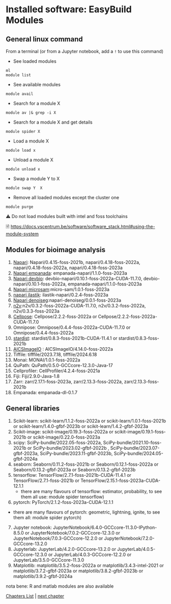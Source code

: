 <!--

author:   Pavie Benjamin, Tatiana Woller
email:    benjamin.pavie@vib.be, tatiana.woller@vib.be
version:  2.0.0
language: en
narrator: UK English Female

icon:     https://vib.be/sites/vib.sites.vib.be/files/logo_VIB_noTagline.svg

comment:  This document shall provide an entire compendium and course on the
          development of Open-courSes with [LiaScript](https://LiaScript.github.io).
          As the language and the systems grows, also this document will be updated.
          Feel free to fork or copy it, translations are very welcome...

script:   https://cdn.jsdelivr.net/chartist.js/latest/chartist.min.js
          https://felixhao28.github.io/JSCPP/dist/JSCPP.es5.min.js

link:     https://cdn.jsdelivr.net/chartist.js/latest/chartist.min.css
link:     https://cdnjs.cloudflare.com/ajax/libs/animate.css/4.1.1/animate.min.css
link:     https://raw.githubusercontent.com/vibbits/material-liascript/master/img/org.css
link:     https://cdnjs.cloudflare.com/ajax/libs/font-awesome/5.11.2/css/all.min.css
link:     https://fonts.googleapis.com/css2?family=Saira+Condensed:wght@300&display=swap
link:     https://fonts.googleapis.com/css2?family=Open+Sans&display=swap
link:     https://raw.githubusercontent.com/vibbits/material-liascript/master/vib-styles.css

tutor:    VIB
edition:  1st 
workshop_name:     Bioimaging data analysis on HPC
workshop_edition: 1st

@JSONLD
<script run-once>
  let json = @0 

  const script = document.createElement('script');
  script.type = 'application/ld+json';
  script.text = JSON.stringify(json);

  document.head.appendChild(script);

  // this is only needed to prevent and output,
  // as long as the result of a script is undefined,
  // it is not shown or rendered within LiaScript
  console.debug("added json to head")
</script>
@end

orcid:    [@0](@1)<!--class="orcid-logo-for-author-list"
-->

# Installed software: EasyBuild Modules

## General linux command

From a terminal (or from a Jupyter notebook, add a `!` to use this command)

- See loaded modules
```
ml
module list
```
- See available modules 
```
module avail
```
- Search for a module X
```
module av |& grep -i X
```
- Search for a module X and get details
```
module spider X
```
- Load a module X
```
module load x
```
- Unload a module X
```
module unload x
```
- Swap a module Y to X
```
module swap Y  X
```
- Remove all loaded modules except the cluster one
```
module purge
```
⚠️ Do not load modules built with intel and foss toolchains

🗎 https://docs.vscentrum.be/software/software_stack.html#using-the-module-system


## Modules for bioimage analysis 
1. [Napari](https://github.com/napari/napari): Napari/0.4.15-foss-2021b, napari/0.4.18-foss-2022a, napari/0.4.18-foss-2022a,  napari/0.4.18-foss-2023a
2. [Napari empanada](https://empanada.readthedocs.io/en/latest/): empanada-napari/1.1.0-foss-2023a
3. [Napari devbio](https://github.com/haesleinhuepf/devbio-napari): devbio-napari/0.10.1-foss-2022a-CUDA-11.7.0, devbio-napari/0.10.1-foss-2022a, empanada-napari/1.1.0-foss-2023a
4. [Napari microsam](https://github.com/computational-cell-analytics/micro-sam):micro-sam/1.0.1-foss-2023a
5. [napari ilastik](): ilastik-napari/0.2.4-foss-2023a
6. [Napari denoiseg]():napari-denoiseg/0.0.1-foss-2023a
7. [n2v](https://github.com/juglab/n2v):n2v/0.3.2-foss-2022a-CUDA-11.7.0, n2v/0.3.2-foss-2022a, n2v/0.3.3-foss-2023a
8. [Cellpose](https://github.com/MouseLand/cellpose): Cellpose/2.2.2-foss-2022a or Cellpose/2.2.2-foss-2022a-CUDA-11.7.0
9. Omnipose:  Omnipose/0.4.4-foss-2022a-CUDA-11.7.0 or  Omnipose/0.4.4-foss-2022a
10. [stardist](https://github.com/stardist/stardist): stardist/0.8.3-foss-2021b-CUDA-11.4.1 or stardist/0.8.3-foss-2021b
11. [AICSImageIO](https://github.com/AllenCellModeling/aicsimageio) : AICSImageIO/4.14.0-foss-2022a
12. Tiffile: tifffile/2023.7.18, tifffile/2024.6.18
13. Monai: MONAI/1.0.1-foss-2022a
14. QuPath: QuPath/0.5.0-GCCcore-12.3.0-Java-17
15. Cellprofiler: CellProfiler/4.2.4-foss-2021a
16. Fiji: Fiji/2.9.0-Java-1.8
17. Zarr:  zarr/2.17.1-foss-2023a, zarr/2.13.3-foss-2022a, zarr/2.13.3-foss-2021b
18. Empanada: empanada-dl-0.1.7


## General libraries 
1. Scikit-learn: scikit-learn/1.1.2-foss-2022a or scikit-learn/1.0.1-foss-2021b or scikit-learn/1.4.0-gfbf-2023b or scikit-learn/1.4.2-gfbf-2023a
2. Scikit-image: scikit-image/0.19.3-foss-2022a or scikit-image/0.19.1-foss-2021b or scikit-image/0.22.0-foss-2023a
3. scipy: SciPy-bundle/2022.05-foss-2022a, SciPy-bundle/2021.10-foss-2021b or SciPy-bundle/2023.02-gfbf-2022b , SciPy-bundle/2023.07-gfbf-2023a, SciPy-bundle/2023.11-gfbf-2023b, SciPy-bundle/2024.05-gfbf-2024a
4. seaborn: Seaborn/0.11.2-foss-2021b or Seaborn/0.12.1-foss-2022a or Seaborn/0.13.2-gfbf-2023a or  Seaborn/0.13.2-gfbf-2023b
5. tensorflow: TensorFlow/2.7.1-foss-2021b-CUDA-11.4.1 or TensorFlow/2.7.1-foss-2021b or TensorFlow/2.15.1-foss-2023a-CUDA-12.1.1
   - there are many flavours of tensorflow: estimator, probability, to see them all use: module spider tensorflow)
6. pytorch:  PyTorch/2.1.2-foss-2023a-CUDA-12.1.1
- there are many flavours of pytorch: geometric, lightning, ignite, to see them all: module spider pytorch)
7. Jupyter notebook: JupyterNotebook/6.4.0-GCCcore-11.3.0-IPython-8.5.0 or  JupyterNotebook/7.0.2-GCCcore-12.3.0 or JupyterNotebook/7.0.3-GCCcore-12.2.0 or JupyterNotebook/7.2.0-GCCcore-13.2.0
8. Jupyterlab: JupyterLab/4.2.0-GCCcore-13.2.0 or JupyterLab/4.0.5-GCCcore-12.3.0 or  JupyterLab/4.0.3-GCCcore-12.2.0 or JupyterLab/3.5.0-GCCcore-11.3.0
9. Matplotlib: matplotlib/3.5.2-foss-2022a or matplotlib/3.4.3-intel-2021 or matplotlib/3.7.2-gfbf-2023a or matplotlib/3.8.2-gfbf-2023b or matplotlib/3.9.2-gfbf-2024a
   
nota bene: R and matlab  modules are also available

[Chapters List](https://liascript.github.io/course/?https://raw.githubusercontent.com/vib-bic-training/2024_Bioimaging_data_analysis_on_HPC/refs/heads/main/README.md#5) | [next chapter](https://liascript.github.io/course/?https://raw.githubusercontent.com/vib-bic-training/2024_Bioimaging_data_analysis_on_HPC/refs/heads/main/Chapters/Chapter02.md)





